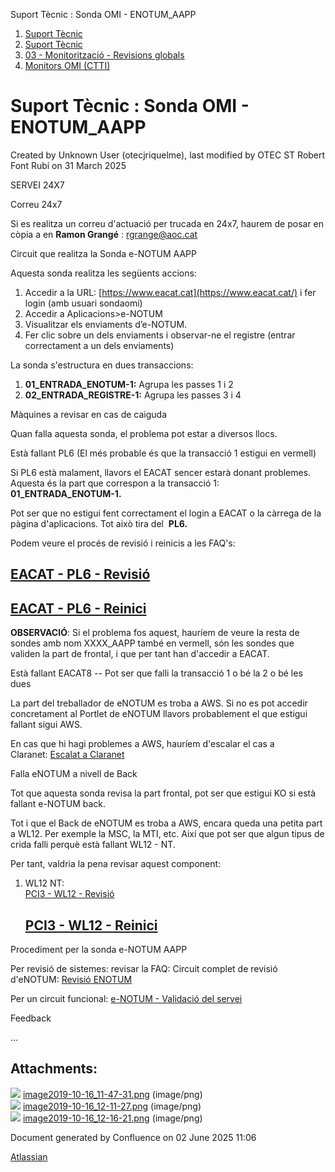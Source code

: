 Suport Tècnic : Sonda OMI - ENOTUM\_AAPP  

1.  [Suport Tècnic](index.html)
2.  [Suport Tècnic](13893782.html)
3.  [03 - Monitorització - Revisions globals](26313327.html)
4.  [Monitors OMI (CTTI)](26313608.html)

Suport Tècnic : Sonda OMI - ENOTUM\_AAPP
========================================

Created by Unknown User (otecjriquelme), last modified by OTEC ST Robert Font Rubí on 31 March 2025

SERVEI 24X7

Correu 24x7

Si es realitza un correu d'actuació per trucada en 24x7, haurem de posar en còpia a en **Ramon Grangé** : [rgrange@aoc.cat](mailto:rgrange@aoc.cat)

Circuit que realitza la Sonda e-NOTUM AAPP

Aquesta sonda realitza les següents accions:

1.  Accedir a la URL: [https://www.eacat.cat](https://www.eacat.cat/) i fer login (amb usuari sondaomi)
2.  Accedir a Aplicacions>e-NOTUM
3.  Visualitzar els enviaments d’e-NOTUM.
4.  Fer clic sobre un dels enviaments i observar-ne el registre (entrar correctament a un dels enviaments)

La sonda s'estructura en dues transaccions:

1.  **01\_ENTRADA\_ENOTUM-1:** Agrupa les passes 1 i 2
2.  **02\_ENTRADA\_REGISTRE-1:** Agrupa les passes 3 i 4

  

Màquines a revisar en cas de caiguda

Quan falla aquesta sonda, el problema pot estar a diversos llocs.

Està fallant PL6 (El més probable és que la transacció 1 estigui en vermell)

Si PL6 està malament, llavors el EACAT sencer estarà donant problemes. Aquesta és la part que correspon a la transacció 1: **01\_ENTRADA\_ENOTUM-1.**

Pot ser que no estigui fent correctament el login a EACAT o la càrrega de la pàgina d'aplicacions. Tot això tira del  **PL6.**

Podem veure el procés de revisió i reinicis a les FAQ's:

[EACAT - PL6 - Revisió](41520634.html)
--------------------------------------

[EACAT - PL6 - Reinici](EACAT---PL6---Reinici_41520633.html)
------------------------------------------------------------

**OBSERVACIÓ**: Si el problema fos aquest, hauríem de veure la resta de sondes amb nom XXXX\_AAPP també en vermell, són les sondes que validen la part de frontal, i que per tant han d'accedir a EACAT.

Està fallant EACAT8 -- Pot ser que falli la transacció 1 o bé la 2 o bé les dues

La part del treballador de eNOTUM es troba a AWS. Si no es pot accedir concretament al Portlet de eNOTUM llavors probablement el que estigui fallant sigui AWS.

En cas que hi hagi problemes a AWS, hauríem d'escalar el cas a Claranet: [Escalat a Claranet](Escalat-a-Claranet_100008900.html)

Falla eNOTUM a nivell de Back

Tot que aquesta sonda revisa la part frontal, pot ser que estigui KO si està fallant e-NOTUM back.

Tot i que el Back de eNOTUM es troba a AWS, encara queda una petita part a WL12. Per exemple la MSC, la MTI, etc. Així que pot ser que algun tipus de crida falli perquè està fallant WL12 - NT.

Per tant, valdria la pena revisar aquest component:

1.  WL12 NT:   
    [PCI3 - WL12 - Revisió](41520946.html)
    
    [PCI3 - WL12 - Reinici](PCI3---WL12---Reinici_41520945.html)
    ------------------------------------------------------------
    

Procediment per la sonda e-NOTUM AAPP

Per revisió de sistemes: revisar la FAQ: Circuit complet de revisió d'eNOTUM: [Revisió ENOTUM](41517842.html)

Per un circuit funcional: [e-NOTUM - Validació del servei](124911728.html)

Feedback

...

  

Attachments:
------------

![](images/icons/bullet_blue.gif) [image2019-10-16\_11-47-31.png](attachments/28705156/28705495.png) (image/png)  
![](images/icons/bullet_blue.gif) [image2019-10-16\_12-11-27.png](attachments/28705156/28705505.png) (image/png)  
![](images/icons/bullet_blue.gif) [image2019-10-16\_12-16-21.png](attachments/28705156/28705507.png) (image/png)  

Document generated by Confluence on 02 June 2025 11:06

[Atlassian](http://www.atlassian.com/)